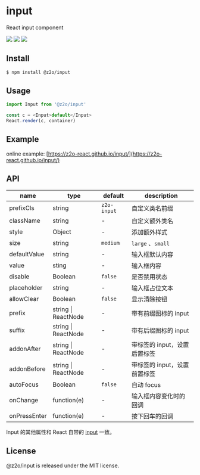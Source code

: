 # input

React input component

[![](https://img.shields.io/npm/v/@z2o/input.svg)](https://www.npmjs.com/package/@z2o/input)
[![](https://img.shields.io/npm/dm/@z2o/input.svg)](https://www.npmjs.com/package/@z2o/input)
[![](https://img.shields.io/github/license/z2o-react/input.svg)](https://github.com/z2o-react/input/blob/master/LICENSE)

## Install

```bash
$ npm install @z2o/input
```

## Usage

```javascript
import Input from '@z2o/input'

const c = <Input>default</Input>
React.render(c, container)
```

## Example

online example: [https://z2o-react.github.io/input/](https://z2o-react.github.io/input/)

## API

| name         | type                | default     | description                  |
| ------------ | ------------------- | ----------- | ---------------------------- |
| prefixCls    | string              | `z2o-input` | 自定义类名前缀               |
| className    | string              | -           | 自定义额外类名               |
| style        | Object              | -           | 添加额外样式                 |
| size         | string              | `medium`    | `large` 、`small`            |
| defaultValue | string              | -           | 输入框默认内容               |
| value        | sting               | -           | 输入框内容                   |
| disable      | Boolean             | `false`     | 是否禁用状态                 |
| placeholder  | string              | -           | 输入框占位文本               |
| allowClear   | Boolean             | `false`     | 显示清除按钮                 |
| prefix       | string \| ReactNode | -           | 带有前缀图标的 input         |
| suffix       | string \| ReactNode | -           | 带有后缀图标的 input         |
| addonAfter   | string \| ReactNode | -           | 带标签的 input，设置后置标签 |
| addonBefore  | string \| ReactNode | -           | 带标签的 input，设置前置标签 |
| autoFocus    | Boolean             | `false`     | 自动 focus                   |
| onChange     | function(e)         | -           | 输入框内容变化时的回调       |
| onPressEnter | function(e)         | -           | 按下回车的回调               |

Input 的其他属性和 React 自带的 [input](https://facebook.github.io/react/docs/events.html#supported-events) 一致。

## License

@z2o/input is released under the MIT license.
